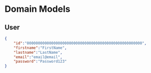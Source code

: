 # Domain Models

## User

```json
{
    "id":"0000000000000000000000000000000000000000000000000000",
    "firstname":"FirstName",
    "lastname":"LastName",
    "email":"email@email",
    "password":"Password123"
}
```

